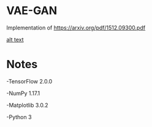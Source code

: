 # VAE-GAN

Implementation of https://arxiv.org/pdf/1512.09300.pdf

[alt text](https://github.com/samuel500/Deep-Learning-Implementations/blob/master/VAE-GAN/VAEGAN_20_epochs.png)


# Notes

-TensorFlow 2.0.0

-NumPy 1.17.1

-Matplotlib 3.0.2

-Python 3

